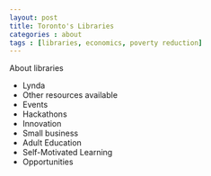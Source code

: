 ```yaml
---
layout: post
title: Toronto's Libraries
categories : about
tags : [libraries, economics, poverty reduction]
---
```

About libraries
- Lynda
- Other resources available
- Events
- Hackathons
- Innovation
- Small business
- Adult Education
- Self-Motivated Learning
- Opportunities

